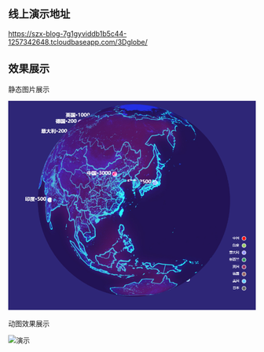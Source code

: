 ## 线上演示地址
https://szx-blog-7g1gyviddb1b5c44-1257342648.tcloudbaseapp.com/3Dglobe/

## 效果展示
静态图片展示

![演示](./image/演示1.png)

动图效果展示

![演示](./image/演示2.gif)